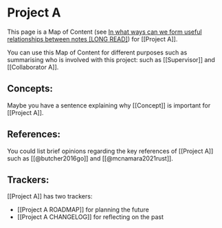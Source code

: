 # Project A

This page is a Map of Content (see [In what ways can we form useful relationships between notes \[LONG READ\]](https://forum.obsidian.md/t/in-what-ways-can-we-form-useful-relationships-between-notes-long-read/702)) for [[Project A]].

You can use this Map of Content for different purposes such as summarising who is involved with this project: such as [[Supervisor]] and [[Collaborator A]].

## Concepts:

Maybe you have a sentence explaining why [[Concept]] is important for [[Project A]].

## References:

You could list brief opinions regarding the key references of [[Project A]] such as [[@butcher2016go]] and [[@mcnamara2021rust]].

## Trackers:

[[Project A]] has two trackers:
- [[Project A ROADMAP]] for planning the future
- [[Project A CHANGELOG]] for reflecting on the past